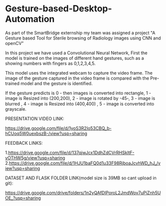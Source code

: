 # Gesture-based-Desktop-Automation

As part of the SmartBridge externship my team was assigned a project "A Gesture based Tool for Sterile browsing of Radiology images using CNN and openCV"

In this project we have used a Convolutional Neural Network, First the model is trained on the images of different hand gestures, such as a showing numbers with fingers as 0,1,2,3,4,5.

This model uses the integrated webcam to capture the video frame. The image of the gesture captured in the video frame is compared with the Pre-trained model and the gesture is identified.

If the gesture predicts is 0 - then images is converted into rectangle, 1 - image is Resized into (200,200), 2 - image is rotated by -45॰, 3 - image is blurred , 4 - image is Resized into (400,400) , 5 - image is converted into grayscale.

PRESENTATION VIDEO LINK:

https://drive.google.com/file/d/1yoS3R2Io53CBQ_b-hCUoq5W0uexbszB-/view?usp=sharing

FEEDBACK LINKS:

1.https://drive.google.com/file/d/137qjwJcx1DdhZdCVrRHSkltF-vOTHW5g/view?usp=sharing
2.https://drive.google.com/file/d/1HJU1baFQ0d1u33F98RjboaJcvhWD_hJ_/view?usp=sharing

DATASET AND FLASK FOLDER LINK(model size is 39MB so cant upload in git):

https://drive.google.com/drive/folders/1n2yQAfDlPoroL2JmdWov7uPiZnh5UOE_?usp=sharing



